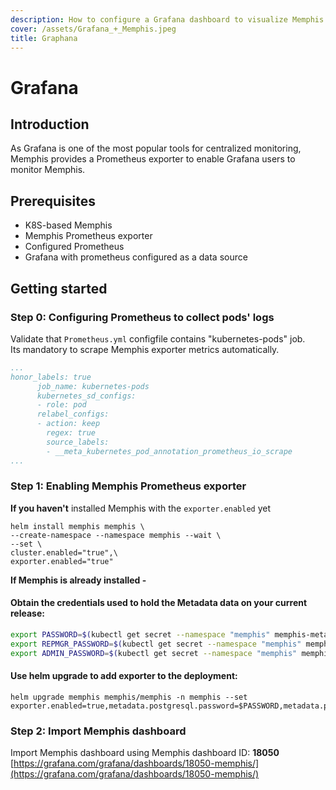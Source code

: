 ```yaml
---
description: How to configure a Grafana dashboard to visualize Memphis metrics
cover: /assets/Grafana_+_Memphis.jpeg
title: Graphana
---
```


# Grafana

## Introduction

As Grafana is one of the most popular tools for centralized monitoring, Memphis provides a Prometheus exporter to enable Grafana users to monitor Memphis.

## Prerequisites

* K8S-based Memphis
* Memphis Prometheus exporter
* Configured Prometheus
* Grafana with prometheus configured as a data source

## Getting started

### Step 0: Configuring Prometheus to collect pods' logs

Validate that `Prometheus.yml` configfile contains "kubernetes-pods" job.\
Its mandatory to scrape Memphis exporter metrics automatically.

```yaml
...
honor_labels: true
      job_name: kubernetes-pods
      kubernetes_sd_configs:
      - role: pod
      relabel_configs:
      - action: keep
        regex: true
        source_labels:
        - __meta_kubernetes_pod_annotation_prometheus_io_scrape
...
```

### Step 1: Enabling Memphis Prometheus exporter

**If you haven't** installed Memphis with the `exporter.enabled` yet&#x20;

```
helm install memphis memphis \
--create-namespace --namespace memphis --wait \
--set \
cluster.enabled="true",\
exporter.enabled="true"
```

**If Memphis is already installed -**

#### Obtain the credentials used to hold the Metadata data on your current release:

```bash
export PASSWORD=$(kubectl get secret --namespace "memphis" memphis-metadata -o jsonpath="{.data.password}" | base64 -d)
export REPMGR_PASSWORD=$(kubectl get secret --namespace "memphis" memphis-metadata -o jsonpath="{.data.repmgr-password}" | base64 -d)
export ADMIN_PASSWORD=$(kubectl get secret --namespace "memphis" memphis-metadata-coordinator -o jsonpath="{.data.admin-password}" | base64 -d)
```

#### Use helm upgrade to add exporter to the deployment:

```
helm upgrade memphis memphis/memphis -n memphis --set exporter.enabled=true,metadata.postgresql.password=$PASSWORD,metadata.postgresql.repmgrPassword=$REPMGR_PASSWORD,metadata.pgpool.adminPassword=$ADMIN_PASSWORD
```

### Step 2: Import Memphis dashboard

Import Memphis dashboard using Memphis dashboard ID: **18050**\
[https://grafana.com/grafana/dashboards/18050-memphis/](https://grafana.com/grafana/dashboards/18050-memphis/)

<figure><img src="/assets/image_(1).png" alt=""><figcaption></figcaption></figure>
